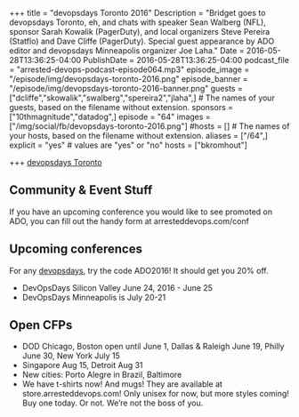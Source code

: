 +++
title = "devopsdays Toronto 2016"
Description = "Bridget goes to devopsdays Toronto, eh, and chats with speaker Sean Walberg (NFL), sponsor Sarah Kowalik (PagerDuty), and local organizers Steve Pereira (Statflo) and Dave Cliffe (PagerDuty). Special guest appearance by ADO editor and devopsdays Minneapolis organizer Joe Laha."
Date = 2016-05-28T13:36:25-04:00
PublishDate = 2016-05-28T13:36:25-04:00
podcast_file = "arrested-devops-podcast-episode064.mp3"
episode_image = "/episode/img/devopsdays-toronto-2016.png"
episode_banner = "/episode/img/devopsdays-toronto-2016-banner.png"
guests = ["dcliffe","skowalik","swalberg","spereira2","jlaha",] # The names of your guests, based on the filename without extension.
sponsors = ["10thmagnitude","datadog",]
episode = "64"
images = ["/img/social/fb/devopsdays-toronto-2016.png"]
#hosts = [] # The names of your hosts, based on the filename without extension.
aliases = ["/64",]
explicit = "yes" # values are "yes" or "no"
hosts = ["bkromhout"]

+++
[devopsdays Toronto](http://www.devopsdays.org/events/2016-toronto/)

## Community & Event Stuff
If you have an upcoming conference you would like to see promoted on ADO, you can fill out the handy form at arresteddevops.com/conf

## Upcoming conferences

For any [devopsdays](http://devopsdays.org), try the code ADO2016! It should get you 20% off.

* DevOpsDays Silicon Valley June 24, 2016 - June 25
* DevOpsDays Minneapolis is July 20-21

## Open CFPs

* DOD Chicago, Boston open until June 1, Dallas & Raleigh June 19, Philly June 30,
New York July 15
* Singapore Aug 15, Detroit Aug 31
* New cities: Porto Alegre in Brazil, Baltimore
* We have t-shirts now! And mugs! They are available at store.arresteddevops.com! Only unisex for now, but more styles coming! Buy one today. Or not. We’re not the boss of you.
